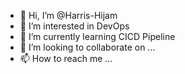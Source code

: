 - 👋 Hi, I’m @Harris-Hijam
- 👀 I’m interested in DevOps
- 🌱 I’m currently learning CICD Pipeline
- 💞️ I’m looking to collaborate on ...
- 📫 How to reach me ...

<!---
Harris-Hijam/Harris-Hijam is a ✨ special ✨ repository because its `README.md` (this file) appears on your GitHub profile.
You can click the Preview link to take a look at your changes.
--->
